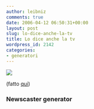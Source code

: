 ```yaml
---
author: leibniz
comments: true
date: 2006-04-12 06:50:31+00:00
layout: post
slug: lo-dice-anche-la-tv
title: Lo dice anche la tv
wordpress_id: 2142
categories:
- generatori
---
```


![](http://www.leibniz-blogs.it/gallery/break.jpg)


(fatto [qui](http://www.imagegenerator.net/create/newscaster/))


### Newscaster generator
